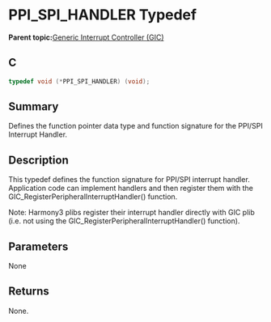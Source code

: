 # PPI\_SPI\_HANDLER Typedef

**Parent topic:**[Generic Interrupt Controller \(GIC\)](GUID-088EADBB-3ACE-4C75-8284-F6C9F1EDC5A6.md)

## C

```c
typedef void (*PPI_SPI_HANDLER) (void);

```

## Summary

Defines the function pointer data type and function signature for the PPI/SPI Interrupt Handler.

## Description

This typedef defines the function signature for PPI/SPI interrupt handler. Application code can implement handlers and then register them with the GIC\_RegisterPeripheralInterruptHandler\(\) function.

Note: Harmony3 plibs register their interrupt handler directly with GIC plib \(i.e. not using the GIC\_RegisterPeripheralInterruptHandler\(\) function\).

## Parameters

None

## Returns

None.

